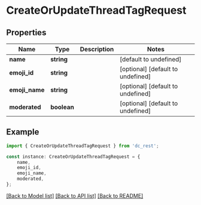 # CreateOrUpdateThreadTagRequest


## Properties

Name | Type | Description | Notes
------------ | ------------- | ------------- | -------------
**name** | **string** |  | [default to undefined]
**emoji_id** | **string** |  | [optional] [default to undefined]
**emoji_name** | **string** |  | [optional] [default to undefined]
**moderated** | **boolean** |  | [optional] [default to undefined]

## Example

```typescript
import { CreateOrUpdateThreadTagRequest } from 'dc_rest';

const instance: CreateOrUpdateThreadTagRequest = {
    name,
    emoji_id,
    emoji_name,
    moderated,
};
```

[[Back to Model list]](../README.md#documentation-for-models) [[Back to API list]](../README.md#documentation-for-api-endpoints) [[Back to README]](../README.md)

